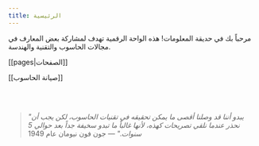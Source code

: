 ```yaml
---
title: الرئيسية
---
```

مرحباً بك في حديقة المعلومات! هذه الواحة الرقمية تهدف لمشاركة بعض المعارف في مجالات الحاسوب والتقنية والهندسة.

[[pages|الصفحات]]

[[صيانة الحاسوب]]


<br />

<br />

> *"يبدو أننا قد وصلنا أقصى ما يمكن تحقيقه في تقنيات الحاسوب، لكن يجب أن نحذر عندما نلقي تصريحات كهذه، لأنها غالباً ما تبدو سخيفة جداً بعد حوالي 5 سنوات."* — جون فون نيومان عام 1949
